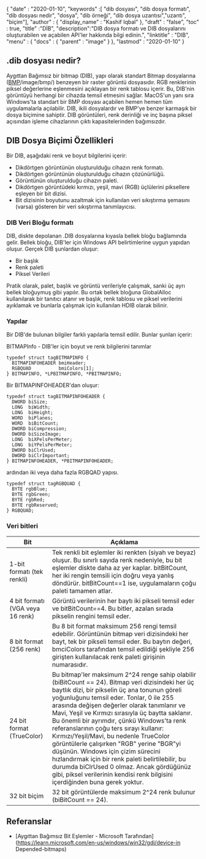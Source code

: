{
  "date" : "2020-01-10",
  "keywords" :[ "dib dosyası", "dib dosya formatı", "dib dosyası nedir", "dosya", "dib örneği", "dib dosya uzantısı","uzantı", "biçim"],
  "author" : {
    "display_name" : "Kashif Iqbal"
},
  "draft" : "false",
  "toc" : true,
  "title" :"DİB",
  "description":"DIB dosya formatı ve DIB dosyalarını oluşturabilen ve açabilen API'ler hakkında bilgi edinin.",
  "linktitle" : "DIB",
  "menu" : {
    "docs" : {
      "parent" : "image"
}
},
  "lastmod" : "2020-01-10"
}

## .dib dosyası nedir?

Aygıttan Bağımsız bir bitmap (DIB), yapı olarak standart Bitmap dosyalarına ([BMP]()/image/bmp/) benzeyen bir raster görüntü dosyasıdır. RGB renklerinin piksel değerlerine eşlenmesini açıklayan bir renk tablosu içerir. Bu, DIB'nin görüntüyü herhangi bir cihazda temsil etmesini sağlar. MacOS'un yanı sıra Windows'ta standart bir BMP dosyası açabilen hemen hemen tüm uygulamalarla açılabilir. DIB, ikili dosyalardır ve BMP'ye benzer karmaşık bir dosya biçimine sahiptir. DIB görüntüleri, renk derinliği ve inç başına piksel açısından işleme cihazlarının çıktı kapasitelerinden bağımsızdır.

## DIB Dosya Biçimi Özellikleri ##
Bir DIB, aşağıdaki renk ve boyut bilgilerini içerir:

* Dikdörtgen görüntünün oluşturulduğu cihazın renk formatı.
* Dikdörtgen görüntünün oluşturulduğu cihazın çözünürlüğü.
* Görüntünün oluşturulduğu cihazın paleti.
* Dikdörtgen görüntüdeki kırmızı, yeşil, mavi (RGB) üçlülerini piksellere eşleyen bir bit dizisi.
* Bit dizisinin boyutunu azaltmak için kullanılan veri sıkıştırma şemasını (varsa) gösteren bir veri sıkıştırma tanımlayıcısı.

### DIB Veri Bloğu formatı ###

DIB, diskte depolanan .DIB dosyalarına kıyasla bellek bloğu bağlamında gelir. Bellek bloğu, DIB'ler için Windows API belirtimlerine uygun yapıdan oluşur. Gerçek DIB şunlardan oluşur:
* Bir başlık
* Renk paleti
* Piksel Verileri

Pratik olarak, palet, başlık ve görüntü verileriyle çalışmak, sanki üç ayrı bellek bloğuymuş gibi yapılır. Bu ortak bellek bloğuna GlobalAlloc kullanılarak bir tanıtıcı atanır ve başlık, renk tablosu ve piksel verilerini ayıklamak ve bunlarla çalışmak için kullanılan HDIB olarak bilinir.

### Yapılar ###
Bir DIB'de bulunan bilgiler farklı yapılarla temsil edilir. Bunlar şunları içerir:

BITMAPInfo - DIB'ler için boyut ve renk bilgilerini tanımlar
```
typedef struct tagBITMAPINFO {
  BITMAPINFOHEADER bmiHeader;
  RGBQUAD          bmiColors[1];
} BITMAPINFO, *LPBITMAPINFO, *PBITMAPINFO;
```
Bir BITMAPINFOHEADER'dan oluşur:

```
typedef struct tagBITMAPINFOHEADER {
  DWORD biSize;
  LONG  biWidth;
  LONG  biHeight;
  WORD  biPlanes;
  WORD  biBitCount;
  DWORD biCompression;
  DWORD biSizeImage;
  LONG  biXPelsPerMeter;
  LONG  biYPelsPerMeter;
  DWORD biClrUsed;
  DWORD biClrImportant;
} BITMAPINFOHEADER, *PBITMAPINFOHEADER;
```
ardından iki veya daha fazla RGBQAD yapısı.

```
typedef struct tagRGBQUAD {
  BYTE rgbBlue;
  BYTE rgbGreen;
  BYTE rgbRed;
  BYTE rgbReserved;
} RGBQUAD;
```
### Veri bitleri ###
|Bit|Açıklama|
---|---|
|1-bit formatı (tek renkli)|Tek renkli bit eşlemler iki renkten (siyah ve beyaz) oluşur. Bu sınırlı sayıda renk nedeniyle, bu bit eşlemler diskte daha az yer kaplar. bitBitCount, her iki rengin temsili için doğru veya yanlış döndürür. bitBitCount==1 ise, uygulamaların çoğu paleti tamamen atlar.
|4 bit formatı (VGA veya 16 renk)|Görüntü verilerinin her baytı iki pikseli temsil eder ve bitBitCount==4. Bu bitler, azalan sırada pikselin rengini temsil eder.
|8 bit format (256 renk)|Bu 8 bit format maksimum 256 rengi temsil edebilir. Görüntünün bitmap veri dizisindeki her bayt, tek bir pikseli temsil eder. Bu baytın değeri, bmciColors tarafından temsil edildiği şekliyle 256 girişten kullanılacak renk paleti girişinin numarasıdır.
|24 bit format (TrueColor)|Bu bitmap'ler maksimum 2^24 renge sahip olabilir (biBitCount == 24). Bitmap veri dizisindeki her üç baytlık dizi, bir pikselin üç ana tonunun göreli yoğunluğunu temsil eder. Tonlar, 0 ile 255 arasında değişen değerler olarak tanımlanır ve Mavi, Yeşil ve Kırmızı sırasıyla üç baytta saklanır. Bu önemli bir ayrımdır, çünkü Windows'ta renk referanslarının çoğu ters sırayı kullanır: Kırmızı/Yeşil/Mavi, bu nedenle TrueColor görüntülerle çalışırken "RGB" yerine "BGR"yi düşünün. Windows için çizim sürecini hızlandırmak için bir renk paleti belirtilebilir, bu durumda biClrUsed 0 olmaz. Ancak gördüğünüz gibi, piksel verilerinin kendisi renk bilgisini içerdiğinden buna gerek yoktur.
|32 bit biçim|32 bit görüntülerde maksimum 2^24 renk bulunur (biBitCount == 24).

## Referanslar ##
* [Aygıttan Bağımsız Bit Eşlemler - Microsoft Tarafından](https://learn.microsoft.com/en-us/windows/win32/gdi/device-in Depended-bitmaps)

